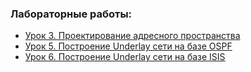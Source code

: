 ### Лабораторные работы:
 - [Урок 3. Проектирование адресного пространства](lab03/)
 - [Урок 5. Построение Underlay сети на базе OSPF](lab05/)
 - [Урок 6. Построение Underlay сети на базе ISIS](lab06/)

